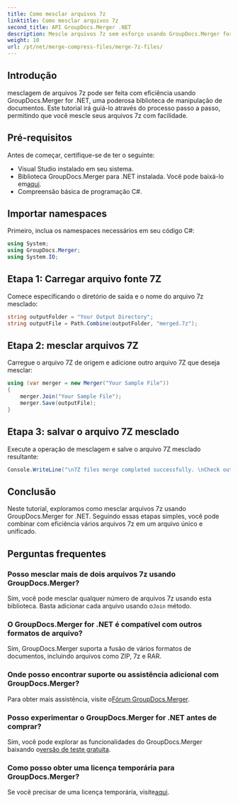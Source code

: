```yaml
---
title: Como mesclar arquivos 7z
linktitle: Como mesclar arquivos 7z
second_title: API GroupDocs.Merger .NET
description: Mescle arquivos 7z sem esforço usando GroupDocs.Merger for .NET. Siga nosso guia passo a passo para combinar vários arquivos em um perfeitamente.
weight: 10
url: /pt/net/merge-compress-files/merge-7z-files/
---
```

## Introdução
mesclagem de arquivos 7z pode ser feita com eficiência usando GroupDocs.Merger for .NET, uma poderosa biblioteca de manipulação de documentos. Este tutorial irá guiá-lo através do processo passo a passo, permitindo que você mescle seus arquivos 7z com facilidade.
## Pré-requisitos
Antes de começar, certifique-se de ter o seguinte:
- Visual Studio instalado em seu sistema.
-  Biblioteca GroupDocs.Merger para .NET instalada. Você pode baixá-lo em[aqui](https://releases.groupdocs.com/merger/net/).
- Compreensão básica de programação C#.

## Importar namespaces
Primeiro, inclua os namespaces necessários em seu código C#:
```csharp
using System; 
using GroupDocs.Merger;
using System.IO;
```
## Etapa 1: Carregar arquivo fonte 7Z
Comece especificando o diretório de saída e o nome do arquivo 7z mesclado:
```csharp
string outputFolder = "Your Output Directory";
string outputFile = Path.Combine(outputFolder, "merged.7z");
```
## Etapa 2: mesclar arquivos 7Z
Carregue o arquivo 7Z de origem e adicione outro arquivo 7Z que deseja mesclar:
```csharp
using (var merger = new Merger("Your Sample File"))
{
    merger.Join("Your Sample File");
    merger.Save(outputFile);
}
```
## Etapa 3: salvar o arquivo 7Z mesclado
Execute a operação de mesclagem e salve o arquivo 7Z mesclado resultante:
```csharp
Console.WriteLine("\n7Z files merge completed successfully. \nCheck output in {0}", outputFolder);
```

## Conclusão
Neste tutorial, exploramos como mesclar arquivos 7z usando GroupDocs.Merger for .NET. Seguindo essas etapas simples, você pode combinar com eficiência vários arquivos 7z em um arquivo único e unificado.

## Perguntas frequentes
### Posso mesclar mais de dois arquivos 7z usando GroupDocs.Merger?
 Sim, você pode mesclar qualquer número de arquivos 7z usando esta biblioteca. Basta adicionar cada arquivo usando o`Join` método.
### O GroupDocs.Merger for .NET é compatível com outros formatos de arquivo?
Sim, GroupDocs.Merger suporta a fusão de vários formatos de documentos, incluindo arquivos como ZIP, 7z e RAR.
### Onde posso encontrar suporte ou assistência adicional com GroupDocs.Merger?
 Para obter mais assistência, visite o[Fórum GroupDocs.Merger](https://forum.groupdocs.com/c/merger/32).
### Posso experimentar o GroupDocs.Merger for .NET antes de comprar?
 Sim, você pode explorar as funcionalidades do GroupDocs.Merger baixando o[versão de teste gratuita](https://releases.groupdocs.com/).
### Como posso obter uma licença temporária para GroupDocs.Merger?
 Se você precisar de uma licença temporária, visite[aqui](https://purchase.groupdocs.com/temporary-license/).